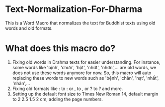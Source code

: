 # Text-Normalization-For-Dharma
This is a Word Macro that normalizes the text for Buddhist texts using old words and old formats.

# What does this macro do?
1. Fixing old words in Drahma texts for easier understanding. For instance, some words like 'bịnh', 'chưn', 'hột', 'nhứt', 'nhơn',... are old words, we does not use these words anymore for now. So, this macro will auto replacing these words to new words such as 'bệnh', 'chân', 'hạt', 'nhất', 'nhân',... 
2. Fixing old formats like <space>:<space> to :<space> or <space>,<space> to ,<space> or <space>?<space> to ?<space> and more. 
3. Setting up the default font size to Times New Roman 14, default margin to 2 2.5 1.5 2 cm; adding the page numbers.
